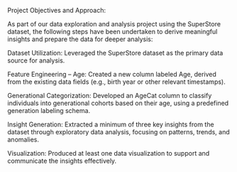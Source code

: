 Project Objectives and Approach:

As part of our data exploration and analysis project using the SuperStore dataset, the following steps have been undertaken to derive meaningful insights and prepare the data for deeper analysis:

Dataset Utilization: Leveraged the SuperStore dataset as the primary data source for analysis.

Feature Engineering – Age: Created a new column labeled Age, derived from the existing data fields (e.g., birth year or other relevant timestamps).

Generational Categorization: Developed an AgeCat column to classify individuals into generational cohorts based on their age, using a predefined generation labeling schema.

Insight Generation: Extracted a minimum of three key insights from the dataset through exploratory data analysis, focusing on patterns, trends, and anomalies.

Visualization: Produced at least one data visualization to support and communicate the insights effectively.
